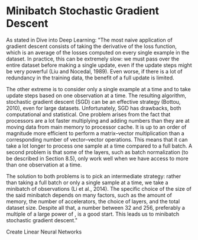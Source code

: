 # Minibatch Stochastic Gradient Descent
As stated in Dive into Deep Learning:
"The most naive application of gradient descent consists of taking the derivative of the loss function, which is an average of the losses computed on every single example in the dataset. In practice, this can be extremely slow: we must pass over the entire dataset before making a single update, even if the update steps might be very powerful (Liu and Nocedal, 1989). Even worse, if there is a lot of redundancy in the training data, the benefit of a full update is limited.

The other extreme is to consider only a single example at a time and to take update steps based on one observation at a time. The resulting algorithm, stochastic gradient descent (SGD) can be an effective strategy (Bottou, 2010), even for large datasets. Unfortunately, SGD has drawbacks, both computational and statistical. One problem arises from the fact that processors are a lot faster multiplying and adding numbers than they are at moving data from main memory to processor cache. It is up to an order of magnitude more efficient to perform a matrix–vector multiplication than a corresponding number of vector–vector operations. This means that it can take a lot longer to process one sample at a time compared to a full batch. A second problem is that some of the layers, such as batch normalization (to be described in Section 8.5), only work well when we have access to more than one observation at a time.

The solution to both problems is to pick an intermediate strategy: rather than taking a full batch or only a single sample at a time, we take a minibatch of observations (Li et al., 2014). The specific choice of the size of the said minibatch depends on many factors, such as the amount of memory, the number of accelerators, the choice of layers, and the total dataset size. Despite all that, a number between 32 and 256, preferably a multiple of a large power of , is a good start. This leads us to minibatch stochastic gradient descent."




Create Linear Neural Networks
